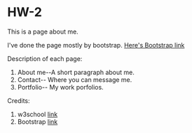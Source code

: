 # HW-2
This is a page about me.

I've done the page mostly by bootstrap. [Here's Bootstrap link](https://getbootstrap.com/)

Description of each page:


1. About me--A short paragraph about me.
2. Contact-- Where you can message me.
3. Portfolio-- My work porfolios.

Credits:

1. w3school  [link](https://www.w3schools.com/)
2. Bootstrap  [link](https://getbootstrap.com/)

 
